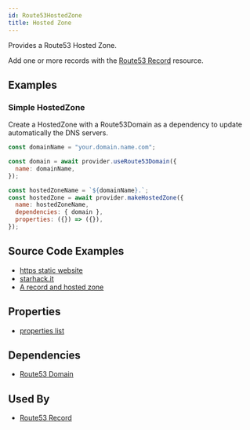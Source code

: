 ```yaml
---
id: Route53HostedZone
title: Hosted Zone
---
```


Provides a Route53 Hosted Zone.

Add one or more records with the [Route53 Record](./Route53Record) resource.

## Examples

### Simple HostedZone

Create a HostedZone with a Route53Domain as a dependency to update automatically the DNS servers.

```js
const domainName = "your.domain.name.com";

const domain = await provider.useRoute53Domain({
  name: domainName,
});

const hostedZoneName = `${domainName}.`;
const hostedZone = await provider.makeHostedZone({
  name: hostedZoneName,
  dependencies: { domain },
  properties: ({}) => ({}),
});
```

## Source Code Examples

- [https static website ](https://github.com/grucloud/grucloud/blob/main/examples/aws/website-https/iac.js)
- [starhack.it](https://github.com/FredericHeem/starhackit/blob/master/deploy/grucloud-aws/iac.js)
- [A record and hosted zone ](https://github.com/grucloud/grucloud/blob/main/examples/aws/route53/iac.js)

## Properties

- [properties list](https://docs.aws.amazon.com/AWSJavaScriptSDK/latest/AWS/Route53.html#createHostedZone-property)

## Dependencies

- [Route53 Domain](../Route53Domain/Route53Domain)

## Used By

- [Route53 Record](./Route53Record)
